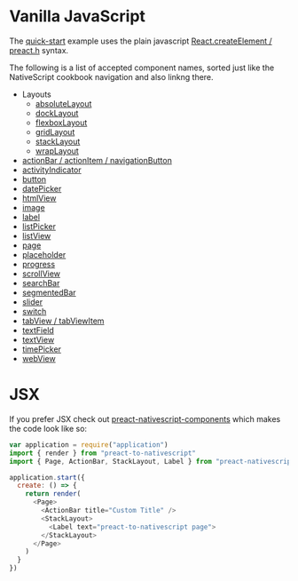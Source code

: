 # Vanilla JavaScript
The [quick-start](quickstart.md) example uses the plain javascript  [React.createElement / preact.h](https://hackernoon.com/understanding-the-react-source-code-initial-rendering-simple-component-i-80263fe46cf1) syntax.

The following is a list of accepted component names, sorted just like the NativeScript cookbook navigation and also linkng there.
- Layouts
  - [absoluteLayout](https://docs.nativescript.org/cookbook/ui/layouts/absolute-layout)
  - [dockLayout](https://docs.nativescript.org/cookbook/ui/layouts/dock-layout)
  - [flexboxLayout](https://docs.nativescript.org/cookbook/ui/layouts/flexbox-layout)
  - [gridLayout](https://docs.nativescript.org/cookbook/ui/layouts/grid-layout)
  - [stackLayout](https://docs.nativescript.org/cookbook/ui/layouts/stack-layout)
  - [wrapLayout](https://docs.nativescript.org/cookbook/ui/layouts/wrap-layout)
- [actionBar / actionItem / navigationButton](https://docs.nativescript.org/cookbook/ui/action-bar)
- [activityIndicator](https://docs.nativescript.org/cookbook/ui/activity-indicator)
- [button](https://docs.nativescript.org/cookbook/ui/button)
- [datePicker](https://docs.nativescript.org/cookbook/ui/date-picker)
- [htmlView](https://docs.nativescript.org/cookbook/ui/html-view)
- [image](https://docs.nativescript.org/cookbook/ui/image)
- [label](https://docs.nativescript.org/cookbook/ui/label)
- [listPicker](https://docs.nativescript.org/cookbook/ui/list-picker)
- [listView](https://docs.nativescript.org/cookbook/ui/list-view)
- [page](https://docs.nativescript.org/cookbook/ui/page)
- [placeholder](https://docs.nativescript.org/cookbook/ui/placeholder)
- [progress](https://docs.nativescript.org/cookbook/ui/progress)
- [scrollView](https://docs.nativescript.org/cookbook/ui/scroll-view)
- [searchBar](https://docs.nativescript.org/cookbook/ui/search-bar)
- [segmentedBar](https://docs.nativescript.org/cookbook/ui/segmented-bar)
- [slider](https://docs.nativescript.org/cookbook/ui/slider)
- [switch](https://docs.nativescript.org/cookbook/ui/switch)
- [tabView / tabViewItem](https://docs.nativescript.org/cookbook/ui/tab-view)
- [textField](https://docs.nativescript.org/cookbook/ui/text-field)
- [textView](https://docs.nativescript.org/cookbook/ui/text-view)
- [timePicker](https://docs.nativescript.org/cookbook/ui/time-picker)
- [webView](https://docs.nativescript.org/cookbook/ui/web-view)

# JSX 
If you prefer JSX check out [preact-nativescript-components](https://github.com/hizoul/preact-nativescript-components) which makes the code look like so:
```javascript
var application = require("application")
import { render } from "preact-to-nativescript"
import { Page, ActionBar, StackLayout, Label } from "preact-nativescript-components"

application.start({
  create: () => {
    return render(
      <Page>
        <ActionBar title="Custom Title" />
        <StackLayout>
          <Label text="preact-to-nativescript page">
        </StackLayout>
      </Page>
    )
  }
})
```